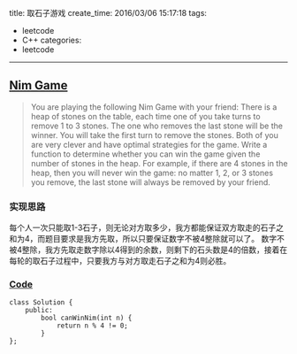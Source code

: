 title: 取石子游戏
create_time: 2016/03/06 15:17:18
tags:
- leetcode
- C++
categories:
- leetcode

---
## [Nim Game](https://leetcode.com/problems/nim-game/)
> You are playing the following Nim Game with your friend: There is a heap of stones on the table, each time one of you take turns to remove 1 to 3 stones.
> The one who removes the last stone will be the winner. You will take the first turn to remove the stones.
> Both of you are very clever and have optimal strategies for the game. Write a function to determine whether you can win the game given the number of stones in the heap.
> For example, if there are 4 stones in the heap, then you will never win the game: no matter 1, 2, or 3 stones you remove, the last stone will always be removed by your friend.

### 实现思路
每个人一次只能取1-3石子，则无论对方取多少，我方都能保证双方取走的石子之和为4，而题目要求是我方先取，所以只要保证数字不被4整除就可以了。
数字不被4整除，我方先取走数字除以4得到的余数，则剩下的石头数是4的倍数，接着在每轮的取石子过程中，只要我方与对方取走石子之和为4则必胜。

### [Code](https://github.com/Finalcheat/leetcode/blob/master/src/Nim-Game.cpp)
```
class Solution {
    public:
        bool canWinNim(int n) {
            return n % 4 != 0;
        }
};
```
